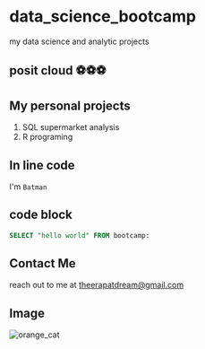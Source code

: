 # data_science_bootcamp
my data science and analytic projects

## posit cloud ⚽⚽⚽

## My personal projects

1. SQL supermarket analysis
2. R programing

## In line code
I'm `Batman`

## code block
```sql
SELECT "hello world" FROM bootcamp:
```

## Contact Me
reach out to me at theerapatdream@gmail.com

## Image
![orange_cat](https://www.sydney.edu.au/content/dam/corporate/images/news-and-opinion/news/2024/december/ginger-cat-generic-adobe-images.jpg/_jcr_content/renditions/cq5dam.web.1280.1280.jpeg)

